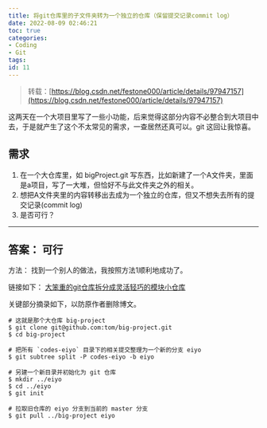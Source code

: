 ```yaml
---
title: 将git仓库里的子文件夹转为一个独立的仓库（保留提交记录commit log）
date: 2022-08-09 02:46:21
toc: true
categories:
- Coding
- Git
tags:
id: 11
---
```


> 转载：[https://blog.csdn.net/festone000/article/details/97947157](https://blog.csdn.net/festone000/article/details/97947157)

这两天在一个大项目里写了一些小功能，后来觉得这部分内容不必整合到大项目中去，于是就产生了这个不太常见的需求，一查居然还真可以。git 这回让我惊喜。

## 需求

1. 在一个大仓库里，如 bigProject.git 写东西，比如新建了一个A文件夹，里面是a项目，写了一大堆，但恰好不与此文件夹之外的相关。
2. 想把A文件夹里的内容转移出去成为一个独立的仓库，但又不想失去所有的提交记录(commit log)
3. 是否可行？

<!--more-->

---

## 答案： 可行

方法：
找到一个别人的做法，我按照方法1顺利地成功了。

链接如下：
[大笨重的git仓库拆分成灵活轻巧的模块小仓库](https://www.cnblogs.com/noxy/p/7192238.html)

关键部分摘录如下，以防原作者删除博文。

```git
# 这就是那个大仓库 big-project
$ git clone git@github.com:tom/big-project.git
$ cd big-project

# 把所有 `codes-eiyo` 目录下的相关提交整理为一个新的分支 eiyo
$ git subtree split -P codes-eiyo -b eiyo

# 另建一个新目录并初始化为 git 仓库
$ mkdir ../eiyo
$ cd ../eiyo
$ git init

# 拉取旧仓库的 eiyo 分支到当前的 master 分支
$ git pull ../big-project eiyo
```

